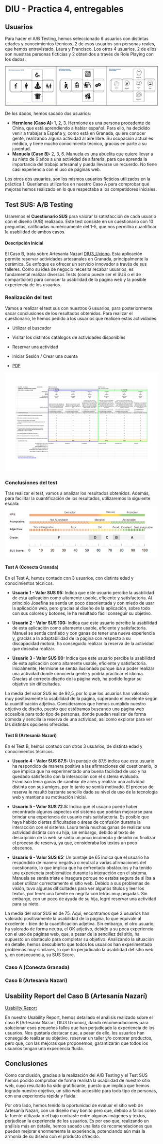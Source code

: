 # DIU - Practica 4, entregables

## Usuarios 

Para hacer el A/B Testing, hemos seleccionado 6 usuarios con distintas edades y conocimientos técnicos. 2 de esos usuarios son personas reales, que hemos entrevistado, Laura y Francisco. Los otros 4 usuarios, 2 de ellos son nuestras personas ficticias y 2 obtenidos a través de Role Playing con los dados.

<img src="./dados.png" alt="Imagen dados">

De los dados, hemos sacado dos usuarios:
- **Hermione (Caso A):** 1, 2, 3. Hermione es una persona procedente de China, que está aprendiendo a hablar español. Para ello, ha decidido venir a trabajar a España y, como está en Granada, quiere conocer gente, realizando alguna actividad al aire libre. Su ocupación actual es médico, y tiene mucho conocimiento técnico, gracias en parte a su juventud.
- **Manuela (Caso B):** 2, 3, 6. Manuela es una abuelita que quiere llevar a su nieto de 6 años a una actividad de alfarería, para que aprenda la importancia del trabajo artesanal y pueda llevarse un recuerdo. No tiene casi experiencia con el uso de páginas web.

Los otros dos usuarios, son los mismos usuarios ficticios utilizados en la práctica 1. Queríamos utilizarlos en nuestro Caso A para comprobar qué mejoras hemos realizado en lo que respectaba a los competidores iniciales.

## Test SUS: A/B Testing
Usaremos el **Cuestionario SUS** para valorar la satisfacción de cada usuario con el diseño (A/B) realizado. Este test consiste en un cuestionario con 10 preguntas, calificadas numéricamente del 1-5, que nos permitira cuantificar la usabilidad de ambos casos. 

#### Descripción Inicial
El Caso B, trata sobre Artesanía Nazarí [DIU3_Uxiono](https://github.com/ArturoAcf/DIU_Uxiono). Esta aplicación permite reservar actividades artesanales en Granada, principalmente la cerámica. Su enfoque es ofrecer un servicio innovador a través de sus talleres.
Como su idea de negocio necesita recabar usuarios, es fundamental realizar diversos Tests (como puede ser el SUS o el de compartición) para conocer la usabilidad de la página web y la posible experiencia de los usuarios.

### Realización del test
Vamos a realizar el test sus con nuestros 6 usuarios, para posteriormente sacar conclusiones de los resultados obtenidos.
Para realizar el cuestionario, le hemos pedido a los usuarios que realicen estas actividades:
- Utilizar el buscador
- Visitar los distintos catálogos de actividades disponibles
- Reservar una actividad
- Iniciar Sesión / Crear una cuenta

- [PDF](./TestSUS.pdf)
<img src="TestSUS.png" alt="Test SUS">

### Conclusiones del test
Tras realizar el test, vamos a analizar los resultados obtenidos.
Además, para facilitar la cuantificación de los resultados, utilizaremos la siguiente escala:
<img src="./P4/SUSSCALE.jpg" alt="Escala SUS">

#### Test A (Conecta Granada)
En el Test A, hemos contado con 3 usuarios, con distinta edad y conocimientos técnicos.

- **Usuario 1 - Valor SUS 95:** Indica que este usuario percibe la usabilidad de esta aplicación como altamente usable, eficiente y satisfactoria.
Al principio Josefina se sentía un poco desorientada y con miedo de usar la aplicación web, pero gracias al diseño de la aplicación, sobre todo con sus colores y botones, le ha resultado fácil conseguir su objetivo.

- **Usuario 2 - Valor SUS 100:** Indica que este usuario percibe la usabilidad de esta aplicación como altamente usable, eficiente y satisfactoria.
Manuel se sentía confiado y con ganas de tener una nueva experiencia y, gracias a la adaptabilidad de la página con respecto a su discapacidad motora, ha conseguido realizar la reserva de la actividad que deseaba realizar.

- **Usuario 3 - Valor SUS 90:** Indica que este usuario percibe la usabilidad de esta aplicación como altamente usable, eficiente y satisfactoria.
Inicialmente, Hermione se sentía ilusionado porque iba a poder realizar una actividad donde conocería gente y podría practicar el idioma. Gracias al correcto diseño de la página web, ha podido lograr su objetivo sin dificultades.

La media del valor SUS es de 92,5, por lo que los usuarios han valorado muy positivamente la usabilidad de la página, superando el excelente según la cuantificación adjetiva. Consideramos que hemos cumplido nuestro objetivo de diseño, puesto que estábamos buscando una página web accesible para todo tipo de personas, donde puedan realizar de forma cómoda y sencilla la reserva de una actividad, así como explorar para ver las distintas opcioens ofrecidas.

#### Test B (Artesanía Nazarí)
En el Test B, hemos contado con otros 3 usuarios, de distinta edad y conocimientos técnicos.

- **Usuario 4 - Valor SUS 87.5:** Un puntaje de 87.5 indica que este usuario ha respondido de manera positiva a las afirmaciones del cuestionario, lo que implica que ha experimentado una buena facilidad de uso y ha quedado satisfecho con la interacción con el sistema evaluado.
Francisco tenía ganas de cambiar de aires y realizar una actividad distinta con sus amigos, por lo tanto se sentía motivado. El proceso de reserva le resultó bastante sencillo dado su nivel de uso de la tecnología web y mantiene su motivación inicial.

- **Usuario 5 - Valor SUS 72.5:** Indica que el usuario puede haber encontrado algunos aspectos del sistema que podrían mejorarse para brindar una experiencia de usuario más satisfactoria. Es posible que haya habido ciertas dificultades o áreas de confusión durante la interacción con el sistema.
Laura tenía muchas ganas de realizar una actividad distinta con su hija, sin embargo, debido al texto de descripción de la web se sintió un poco incómoda y decidió no finalizar el proceso de reserva, ya que, consideraba los textos un poco obscenos.

- **Usuario 6 - Valor SUS 65:** Un puntaje de 65 indica que el usuario ha respondido de manera negativa o neutral a varias afirmaciones del cuestionario, lo que implica que ha enfrentado obstáculos y ha tenido una experiencia problemática durante la interacción con el sistema.
Manuela se sentía triste e insegura porque no estaba segura de si iba a saber utilizar correctamente el sitio web. Debido a sus problemas de visión, tuvo algunas dificultades para ver algunos títulos y leer los textos, por tener una fuente en negrita con letras muy pegadas. Sin embargo, con un poco de ayuda de su hija, logró reservar una actividad para su nieto.

La media del valor SUS es de 75. Aquí, encontramos que 2 usuarios han valorado positivamente la usabilidad de la página, lo que equivale al excelente - bien de la cuantificación adjetiva. Sin embargo, el otro usuario, ha valorado de forma neutra, el OK adjetivo, debido a su poca experiencia con el uso de páginas web, que, a pesar de la sencillez del sitio, ha supuesto un obstáculo para completar su objetivo.
Analizando la situación en detalle, hemos descubierto que todos los usuarios han experimentado problemas muy similares, lo que ha perjudicado la usabilidad del sitio web y, en consecuencia, su SUS Score.






### Caso A (Conecta Granada)


### Caso B (Artesanía Nazarí)


## Usability Report del Caso B (Artesanía Nazarí)
[Usability Report](./P4_UsabReport_Artesania_Nazari_doneby_DIU2_UwuChads.pdf)

En nuestro Usability Report, hemos detallado el análisis realizado sobre el caso B (Artesanía Nazarí, DIU3 Uxionos), dando recomendaciones para solucionar esos pequeños fallos que han perjudicado la experiencia de los usuarios. Nos gustaría destacar que, a pesar de ello, los usuarios han conseguido realizar su objetivo, reservar un taller y/o comprar productos, pero que, con las mejoras que proponemos, garantizarán que todos los usuarios tengan una experiencia fluida.

## Conclusiones
Como conclusión, gracias a la realización del A/B Testing y el Test SUS hemos podido comprobar de forma realista la usabilidad de nuestro sitio web, cuyo resultado ha sido gratificante, puesto que implica que hemos logrado nuestro objetivo, un sitio web accesible para todo tipo de personas, con una experiencia rápida y fluida.

Por otro lado, hemos tenido la oportunidad de evaluar el sitio web de Artesanía Nazarí, con un diseño muy bonito pero que, debido a fallos como la fuente utilizada o el bajo contraste entre algunas imágenes y textos, perjudican la experiencia de los usuarios. Es por eso que, realizando un análisis más en detalle, hemos sacado una lista de recomendaciones que pueden mejorar enormemente la experiencia, potenciando aún más la armonía de su diseño con el producto ofrecido.

